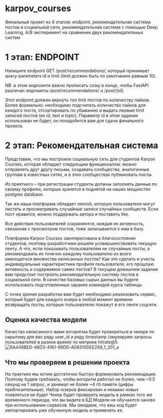 # karpov_courses
Финальный проект из 4 этапов: endpoint, рекомендательная система постов в социальной сети, рекомендательная система с помощью Deep Learning, A/B эксперимент на сравнение двух рекомендательных систем

# 1 этап: ENDPOINT
Напишите endpoint GET /post/recommendations/, который принимает query-parameters id и limit (limit должен быть по умолчанию равным 10).

NB: в этом эндпоинте важно прописать слэш в конце, чтобы FastAPI различал эндпоинты /post/recommendations/ и /post/{id}.

Этот endpoint должен вернуть топ limit постов по количеству лайков. Более формально: необходимо подсчитать количество лайков для каждого поста, отсортировать по убыванию и выдать первые limit записей постов (их id, text и topic). Параметр id в этом задании использован не будет, он понадобится вам для сдачи финального проекта.

# 2 этап: Рекомендательная система
Представим, что мы построили социальную сеть для студентов Karpov Courses, которая обладает следующим функционалом: можно отправлять друг другу письма, создавать сообщества, аналогичные группам в известных сетях, и в этих сообществах публиковать посты.

Из приятного – при регистрации студенты должны заполнять данные по своему профилю, которые хранятся в поднятой на наших мощностях postgres database.

Так же наша платформа обладает лентой, которую пользователи могут листать и просматривать случайные записи случайных сообществ. Если пост нравится, можно поддержать автора и поставить like.

Все действия пользователей сохраняются, каждая их активность, связанная с просмотром постов, тоже записывается к нам в базу.

Платформа Karpov Courses заинтересована в благосостоянии студентов, поэтому разработчики решили усовершенствовать текущую ленту. А что, если показывать пользователям не случайные посты, а рекомендовать их точечно каждому пользователю из всего имеющегося множества написанных постов? Как это сделать и учесть индивидуальные характеристики профиля пользователя, его прошлую активность и содержимое самих постов?
В текущем домашнем задании вам предстоит построить рекомендательную систему постов в социальной сети. В качестве базовых сырых данных вы будете использовать подготовленные заранее командой курса таблицы.

С точки зрения разработки вам будет необходимо реализовать сервис, который будет для каждого юзера в любой момент времени возвращать посты, которые пользователю покажут в его ленте соцсети.
 
## Оценка качества модели
Качество написанного вами алгоритма будет проверяться в чекере по скрытому для вас ряду user_id и ряду timestаmp (эмулируем запросы пользователей в разное время) по метрике hitrate@5. 
![6A448BED-48D3-4161-98DD-A08310DEE249_1_201_a](https://github.com/kupeeved/karpov_courses/assets/144337372/2d8c95a3-c705-4614-ac2d-d930e6ea9f62)

## Что мы проверяем в решении проекта
На практике мы хотим достаточно быстро формировать рекомендации. Поэтому будем требовать, чтобы алгоритм работал не более, чем ~0.5 секунд на 1 запрос, и занимал не более ~4 гб памяти (цифры приблизительные).
Набор юзеров фиксирован и никаких новых появляться не будет
Чекер будет проверять модель в рамках того же временного периода, что вы видите в БД
Модели не обучаются заново при использовании сервисов. Мы ожидаем, что ваш код будет импортировать уже обученную модель и применять ее.







